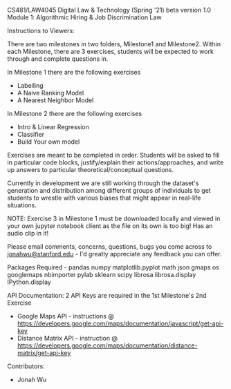 CS481/LAW4045 Digital Law & Technology (Spring '21) beta version 1.0
Module 1: Algorithmic Hiring & Job Discrimination Law

Instructions to Viewers:

There are two milestones in two folders, Milestone1 and Milestone2.
Within each Milestone, there are 3 exercises, students will be expected to work through and complete questions in.

In Milestone 1 there are the following exercises
- Labelling 
- A Naive Ranking Model
- A Nearest Neighbor Model

In Milestone 2 there are the following exercises
- Intro & Linear Regression
- Classifier
- Build Your own model

Exercises are meant to be completed in order. Students will be asked to fill in particular code blocks, justify/explain their actions/approaches, and write up answers to particular theoretical/conceptual questions.

Currently in development we are still working through the dataset's generation and distribution among different groups of individuals to get students to wrestle with various biases that might appear in real-life situations.

NOTE: Exercise 3 in Milestone 1 must be downloaded locally and viewed in your own jupyter notebook client as the file on its own is too big! Has an audio clip in it!

Please email comments, concerns, questions, bugs you come across to jonahwu@stanford.edu - I'd greatly appreciate any feedback you can offer.


Packages Required - 
pandas 
numpy 
matplotlib.pyplot
math
json 
gmaps
os
googlemaps
nbimporter
pylab
sklearn
scipy
librosa
librosa.display
IPython.display


API Documentation: 
2 API Keys are required in the 1st Milestone's 2nd Exercise
- Google Maps API - instructions @ https://developers.google.com/maps/documentation/javascript/get-api-key
- Distance Matrix API - instruction @ https://developers.google.com/maps/documentation/distance-matrix/get-api-key



Contributors: 
- Jonah Wu

